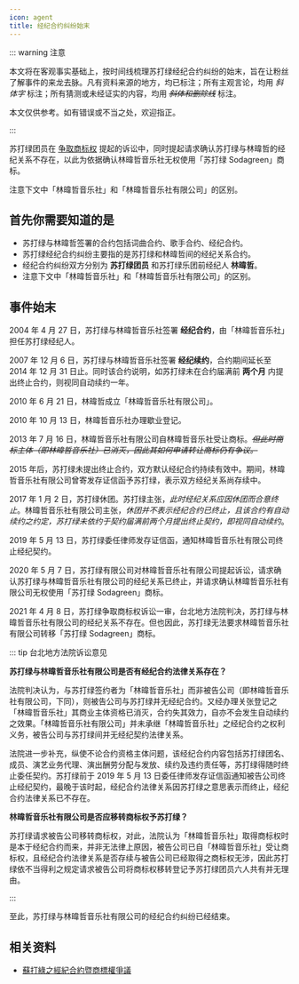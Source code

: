 ```yaml
---
icon: agent
title: 经纪合约纠纷始末
---
```


::: warning 注意

本文将在客观事实基础上，按时间线梳理苏打绿经纪合约纠纷的始末，旨在让粉丝了解事件的来龙去脉。凡有资料来源的地方，均已标注；所有主观言论，均用 *斜体字* 标注；所有猜测或未经证实的内容，均用 *~~斜体和删除线~~* 标注。

本文仅供参考。如有错误或不当之处，欢迎指正。

:::

苏打绿团员在 [争取商标权](/start/sodagreen/trademark) 提起的诉讼中，同时提起请求确认苏打绿与林暐哲的经纪关系不存在，以此为依据确认林暐哲音乐社无权使用「苏打绿 Sodagreen」商标。

注意下文中「林暐哲音乐社」和「林暐哲音乐社有限公司」的区别。

## 首先你需要知道的是

- 苏打绿与林暐哲签署的合约包括词曲合约、歌手合约、经纪合约。
- 苏打绿经纪合约纠纷主要指的是苏打绿和林暐哲间的经纪关系合约。
- 经纪合约纠纷双方分别为 **苏打绿团员** 和苏打绿乐团前经纪人 **林暐哲**。
- 注意下文中「林暐哲音乐社」和「林暐哲音乐社有限公司」的区别。

## 事件始末

2004 年 4 月 27 日，苏打绿与林暐哲音乐社签署 **经纪合约**，由「林暐哲音乐社」担任苏打绿经纪人。

2007 年 12 月 6 日，苏打绿与林暐哲音乐社签署 **经纪续约**，合约期间延长至 2014 年 12 月 31 日止。同时该合约说明，如苏打绿未在合约届满前 **两个月** 内提出终止合约，则视同自动续约一年。

2010 年 6 月 21 日，林暐哲成立「林暐哲音乐社有限公司」。

2010 年 10 月 13 日，林暐哲音乐社办理歇业登记。

2013 年 7 月 16 日，林暐哲音乐社有限公司自林暐哲音乐社受让商标。*~~但此时商标主体（即林暐哲音乐社）已消灭，因此其如何申请转让商标仍有争议。~~*

2015 年后，苏打绿未提出终止合约，双方默认经纪合约持续有效中。期间，林暐哲音乐社有限公司曾寄发存证信函予苏打绿，表示双方经纪关系尚存续中。

2017 年 1 月 2 日，苏打绿休团。苏打绿主张，*此时经纪关系应因休团而合意终止*。林暐哲音乐社有限公司主张，*休团并不表示经纪合约已终止，且该合约有自动续约之约定，苏打绿未依约于契约届满前两个月提出终止契约，即视同自动续约*。

2019 年 5 月 13 日，苏打绿委任律师发存证信函，通知林暐哲音乐社有限公司终止经纪契约。

2020 年 5 月 7 日，苏打绿有限公司对林暐哲音乐社有限公司提起诉讼，请求确认苏打绿与林暐哲音乐社有限公司的经纪关系已终止，并请求确认林暐哲音乐社有限公司无权使用「苏打绿 Sodagreen」商标。

2021 年 4 月 8 日，苏打绿争取商标权诉讼一审，台北地方法院判决，苏打绿与林暐哲音乐社有限公司的经纪关系不存在。但也因此，苏打绿无法要求林暐哲音乐社有限公司转移「苏打绿 Sodagreen」商标。

::: tip 台北地方法院诉讼意见

**苏打绿与林暐哲音乐社有限公司是否有经纪合约法律关系存在？**

法院判决认为，与苏打绿签约者为「林暐哲音乐社」而非被告公司（即林暐哲音乐社有限公司，下同），则被告公司与苏打绿并无经纪合约。又经办理关张登记之「林暐哲音乐社」其商业主体资格已消灭，合约失其效力，自亦不会发生自动续约之效果。「林暐哲音乐社有限公司」并未承继「林暐哲音乐社」之经纪合约之权利义务，被告公司与苏打绿间并无经纪契约法律关系。

法院进一步补充，纵使不论合约资格主体问题，该经纪合约内容包括苏打绿团名、成员、演艺业务代理、演出酬劳分配与发放、续约及违约责任等，苏打绿得随时终止委任契约。苏打绿前于 2019 年 5 月 13 日委任律师发存证信函通知被告公司终止经纪契约，最晚于该时起，经纪合约法律关系因苏打绿之意思表示而终止，经纪合约法律关系已不存在。

**林暐哲音乐社有限公司是否应移转商标权予苏打绿？**

苏打绿请求被告公司移转商标权，对此，法院认为「林暐哲音乐社」取得商标权时是本于经纪合约而来，并非无法律上原因，被告公司已自「林暐哲音乐社」受让商标权，且经纪合约法律关系是否存续与被告公司已经取得之商标权无涉，因此苏打绿依不当得利之规定请求被告公司将商标权移转登记予苏打绿团员六人共有并无理由。

:::

至此，苏打绿与林暐哲音乐社有限公司的经纪合约纠纷已经结束。

## 相关资料

- [蘇打綠之經紀合約暨商標權爭議](https://www.chenandlin.com/tc/blog_detail28.htm)
